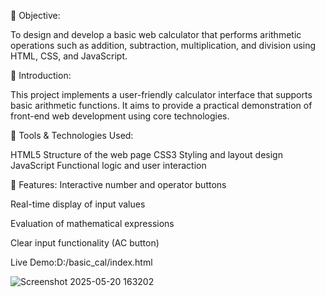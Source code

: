 
🔹 Objective:

To design and develop a basic web calculator that performs arithmetic operations such as addition, subtraction, multiplication, and division using HTML, CSS, and JavaScript.

🔹 Introduction:

This project implements a user-friendly calculator interface that supports basic arithmetic functions. It aims to provide a practical demonstration of front-end web development using core technologies.

🔹 Tools & Technologies Used:

HTML5	Structure of the web page
CSS3	Styling and layout design
JavaScript	Functional logic and user interaction

🔹 Features:
Interactive number and operator buttons

Real-time display of input values

Evaluation of mathematical expressions

Clear input functionality (AC button)

Live Demo:D:/basic_cal/index.html


![Screenshot 2025-05-20 163202](https://github.com/user-attachments/assets/8d4512c6-ad02-4f42-b256-673c6899ca10)

